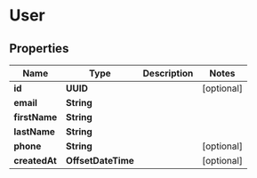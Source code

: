 

# User

## Properties

Name | Type | Description | Notes
------------ | ------------- | ------------- | -------------
**id** | **UUID** |  |  [optional]
**email** | **String** |  | 
**firstName** | **String** |  | 
**lastName** | **String** |  | 
**phone** | **String** |  |  [optional]
**createdAt** | **OffsetDateTime** |  |  [optional]



